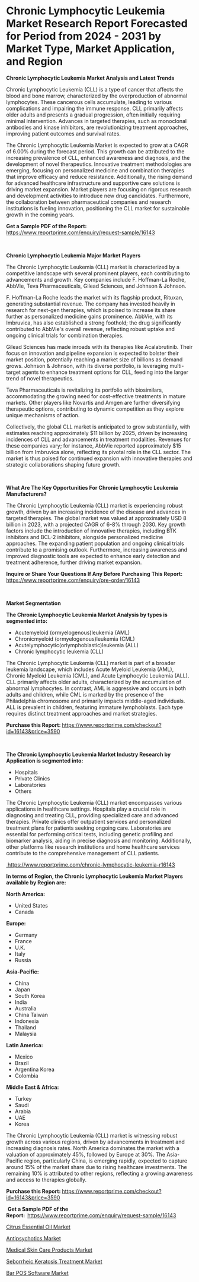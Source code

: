 <p><h1>Chronic Lymphocytic Leukemia Market Research Report Forecasted for Period from 2024 -  2031 by Market Type, Market Application, and Region</h1></p><p><strong>Chronic Lymphocytic Leukemia Market Analysis and Latest Trends</strong></p>
<p><p>Chronic Lymphocytic Leukemia (CLL) is a type of cancer that affects the blood and bone marrow, characterized by the overproduction of abnormal lymphocytes. These cancerous cells accumulate, leading to various complications and impairing the immune response. CLL primarily affects older adults and presents a gradual progression, often initially requiring minimal intervention. Advances in targeted therapies, such as monoclonal antibodies and kinase inhibitors, are revolutionizing treatment approaches, improving patient outcomes and survival rates.</p><p>The Chronic Lymphocytic Leukemia Market is expected to grow at a CAGR of 6.00% during the forecast period. This growth can be attributed to the increasing prevalence of CLL, enhanced awareness and diagnosis, and the development of novel therapeutics. Innovative treatment methodologies are emerging, focusing on personalized medicine and combination therapies that improve efficacy and reduce resistance. Additionally, the rising demand for advanced healthcare infrastructure and supportive care solutions is driving market expansion. Market players are focusing on rigorous research and development activities to introduce new drug candidates. Furthermore, the collaboration between pharmaceutical companies and research institutions is fueling innovation, positioning the CLL market for sustainable growth in the coming years.</p></p>
<p><strong>Get a Sample PDF of the Report:&nbsp;</strong> <a href="https://www.reportprime.com/enquiry/request-sample/16143?utm_campaign=13&utm_medium=2&utm_source=Github&utm_content=ia&utm_term=16112024&utm_id=chronic-lymphocytic-leukemia">https://www.reportprime.com/enquiry/request-sample/16143</a></p>
<p>&nbsp;</p>
<p><strong>Chronic Lymphocytic Leukemia Major Market Players</strong></p>
<p><p>The Chronic Lymphocytic Leukemia (CLL) market is characterized by a competitive landscape with several prominent players, each contributing to advancements and growth. Key companies include F. Hoffman-La Roche, AbbVie, Teva Pharmaceuticals, Gilead Sciences, and Johnson & Johnson.</p><p>F. Hoffman-La Roche leads the market with its flagship product, Rituxan, generating substantial revenue. The company has invested heavily in research for next-gen therapies, which is poised to increase its share further as personalized medicine gains prominence. AbbVie, with its Imbruvica, has also established a strong foothold; the drug significantly contributed to AbbVie's overall revenue, reflecting robust uptake and ongoing clinical trials for combination therapies.</p><p>Gilead Sciences has made inroads with its therapies like Acalabrutinib. Their focus on innovation and pipeline expansion is expected to bolster their market position, potentially reaching a market size of billions as demand grows. Johnson & Johnson, with its diverse portfolio, is leveraging multi-target agents to enhance treatment options for CLL, feeding into the larger trend of novel therapeutics.</p><p>Teva Pharmaceuticals is revitalizing its portfolio with biosimilars, accommodating the growing need for cost-effective treatments in mature markets. Other players like Novartis and Amgen are further diversifying therapeutic options, contributing to dynamic competition as they explore unique mechanisms of action.</p><p>Collectively, the global CLL market is anticipated to grow substantially, with estimates reaching approximately $11 billion by 2025, driven by increasing incidences of CLL and advancements in treatment modalities. Revenues for these companies vary; for instance, AbbVie reported approximately $15 billion from Imbruvica alone, reflecting its pivotal role in the CLL sector. The market is thus poised for continued expansion with innovative therapies and strategic collaborations shaping future growth.</p></p>
<p>&nbsp;</p>
<p><strong>What Are The Key Opportunities For Chronic Lymphocytic Leukemia Manufacturers?</strong></p>
<p><p>The Chronic Lymphocytic Leukemia (CLL) market is experiencing robust growth, driven by an increasing incidence of the disease and advances in targeted therapies. The global market was valued at approximately USD 8 billion in 2023, with a projected CAGR of 6-8% through 2030. Key growth factors include the introduction of innovative therapies, including BTK inhibitors and BCL-2 inhibitors, alongside personalized medicine approaches. The expanding patient population and ongoing clinical trials contribute to a promising outlook. Furthermore, increasing awareness and improved diagnostic tools are expected to enhance early detection and treatment adherence, further driving market expansion.</p></p>
<p><strong>Inquire or Share Your Questions If Any Before Purchasing This Report:</strong> <a href="https://www.reportprime.com/enquiry/pre-order/16143?utm_campaign=13&utm_medium=2&utm_source=Github&utm_content=ia&utm_term=16112024&utm_id=chronic-lymphocytic-leukemia">https://www.reportprime.com/enquiry/pre-order/16143</a></p>
<p>&nbsp;</p>
<p><strong>Market Segmentation</strong></p>
<p><strong>The Chronic Lymphocytic Leukemia Market Analysis by types is segmented into:</strong></p>
<p><ul><li>Acutemyeloid (ormyelogenous)leukemia (AML)</li><li>Chronicmyeloid (ormyelogenous)leukemia (CML)</li><li>Acutelymphocytic(orlymphoblastic)leukemia (ALL)</li><li>Chronic lymphocytic leukemia (CLL)</li></ul></p>
<p><p>The Chronic Lymphocytic Leukemia (CLL) market is part of a broader leukemia landscape, which includes Acute Myeloid Leukemia (AML), Chronic Myeloid Leukemia (CML), and Acute Lymphocytic Leukemia (ALL). CLL primarily affects older adults, characterized by the accumulation of abnormal lymphocytes. In contrast, AML is aggressive and occurs in both adults and children, while CML is marked by the presence of the Philadelphia chromosome and primarily impacts middle-aged individuals. ALL is prevalent in children, featuring immature lymphoblasts. Each type requires distinct treatment approaches and market strategies.</p></p>
<p><strong>Purchase this Report:&nbsp;</strong><a href="https://www.reportprime.com/checkout?id=16143&price=3590&utm_campaign=13&utm_medium=2&utm_source=Github&utm_content=ia&utm_term=16112024&utm_id=chronic-lymphocytic-leukemia">https://www.reportprime.com/checkout?id=16143&price=3590</a></p>
<p>&nbsp;</p>
<p><strong>The Chronic Lymphocytic Leukemia Market Industry Research by Application is segmented into:</strong></p>
<p><ul><li>Hospitals</li><li>Private Clinics</li><li>Laboratories</li><li>Others</li></ul></p>
<p><p>The Chronic Lymphocytic Leukemia (CLL) market encompasses various applications in healthcare settings. Hospitals play a crucial role in diagnosing and treating CLL, providing specialized care and advanced therapies. Private clinics offer outpatient services and personalized treatment plans for patients seeking ongoing care. Laboratories are essential for performing critical tests, including genetic profiling and biomarker analysis, aiding in precise diagnosis and monitoring. Additionally, other platforms like research institutions and home healthcare services contribute to the comprehensive management of CLL patients.</p></p>
<p><a href="https://www.reportprime.com/chronic-lymphocytic-leukemia-r16143?utm_campaign=13&utm_medium=2&utm_source=Github&utm_content=ia&utm_term=16112024&utm_id=chronic-lymphocytic-leukemia">&nbsp;https://www.reportprime.com/chronic-lymphocytic-leukemia-r16143</a></p>
<p><strong>In terms of Region, the Chronic Lymphocytic Leukemia Market Players available by Region are:</strong></p>
<p>
    <p> <strong> North America: </strong>
        <ul>
            <li>United States</li>
            <li>Canada</li>
        </ul>
        </p> 
    <p> <strong> Europe: </strong>
        <ul>
            <li>Germany</li>
            <li>France</li>
            <li>U.K.</li>
            <li>Italy</li>
            <li>Russia</li>
        </ul>
        </p> 
    <p> <strong> Asia-Pacific: </strong>
        <ul>
            <li>China</li>
            <li>Japan</li>
            <li>South Korea</li>
            <li>India</li>
            <li>Australia</li>
            <li>China Taiwan</li>
            <li>Indonesia</li>
            <li>Thailand</li>
            <li>Malaysia</li>
        </ul>
        </p> 
    <p> <strong> Latin America: </strong>
        <ul>
            <li>Mexico</li>
            <li>Brazil</li>
            <li>Argentina Korea</li>
            <li>Colombia</li>
        </ul>
        </p> 
    <p> <strong> Middle East & Africa: </strong>
        <ul>
            <li>Turkey</li>
            <li>Saudi</li>
            <li>Arabia</li>
            <li>UAE</li>
            <li>Korea</li>
        </ul>
    </p>
    </p>
<p><p>The Chronic Lymphocytic Leukemia (CLL) market is witnessing robust growth across various regions, driven by advancements in treatment and increasing diagnosis rates. North America dominates the market with a valuation of approximately 45%, followed by Europe at 30%. The Asia-Pacific region, particularly China, is emerging rapidly, expected to capture around 15% of the market share due to rising healthcare investments. The remaining 10% is attributed to other regions, reflecting a growing awareness and access to therapies globally.</p></p>
<p><strong>Purchase this Report: </strong><a href="https://www.reportprime.com/checkout?id=16143&price=3590&utm_campaign=13&utm_medium=2&utm_source=Github&utm_content=ia&utm_term=16112024&utm_id=chronic-lymphocytic-leukemia">https://www.reportprime.com/checkout?id=16143&price=3590</a></p>
<p>&nbsp;<strong>Get a Sample PDF of the Report:&nbsp;&nbsp;</strong><a href="https://www.reportprime.com/enquiry/request-sample/16143?utm_campaign=13&utm_medium=2&utm_source=Github&utm_content=ia&utm_term=16112024&utm_id=chronic-lymphocytic-leukemia">https://www.reportprime.com/enquiry/request-sample/16143</a></p>
<p><strong></strong></p>
<p><p><a href="https://www.linkedin.com/pulse/analyzing-global-citrus-essential-oil-market-growth-prospects-zq6ce?utm_campaign=13&utm_medium=2&utm_source=Github&utm_content=ia&utm_term=16112024&utm_id=chronic-lymphocytic-leukemia">Citrus Essential Oil Market</a></p><p><a href="https://github.com/MarciaRunte/Market-Research-Report-List-1/blob/main/antipsychotics-market.md?utm_campaign=13&utm_medium=2&utm_source=Github&utm_content=ia&utm_term=16112024&utm_id=chronic-lymphocytic-leukemia">Antipsychotics Market</a></p><p><a href="https://github.com/Chiragrp22/Market-Research-Report-List-6/blob/main/medical-skin-care-products-market.md?utm_campaign=13&utm_medium=2&utm_source=Github&utm_content=ia&utm_term=16112024&utm_id=chronic-lymphocytic-leukemia">Medical Skin Care Products Market</a></p><p><a href="https://issuu.com/reportprime-2/docs/seborrheic-keratosis-treatment-mark_1ea2cc9b30f460?utm_campaign=13&utm_medium=2&utm_source=Github&utm_content=ia&utm_term=16112024&utm_id=chronic-lymphocytic-leukemia">Seborrheic Keratosis Treatment Market</a></p><p><a href="https://issuu.com/reportprime-2/docs/bar-pos-software-market-size-2030.p_4876ff2044ab74?utm_campaign=13&utm_medium=2&utm_source=Github&utm_content=ia&utm_term=16112024&utm_id=chronic-lymphocytic-leukemia">Bar POS Software Market</a></p></p>
